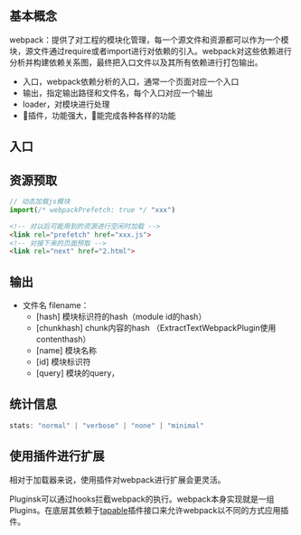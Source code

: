 ## 基本概念

webpack：提供了对工程的模块化管理，每一个源文件和资源都可以作为一个模块，源文件通过require或者import进行对依赖的引入。webpack对这些依赖进行分析并构建依赖关系图，最终把入口文件以及其所有依赖进行打包输出。

- 入口，webpack依赖分析的入口，通常一个页面对应一个入口
- 输出，指定输出路径和文件名，每个入口对应一个输出
- loader，对模块进行处理
- 插件，功能强大，能完成各种各样的功能

## 入口

## 资源预取
```JavaScript
// 动态加载js模块
import(/* webpackPrefetch: true */ "xxx")
```

```html
<!-- 对以后可能用到的资源进行空闲时加载 -->
<link rel="prefetch" href="xxx.js">
<!-- 对接下来的页面预取 -->
<link rel="next" href="2.html">
```

## 输出

- 文件名 filename：
  + [hash] 模块标识符的hash（module id的hash）
  + [chunkhash] chunk内容的hash （ExtractTextWebpackPlugin使用contenthash）
  + [name] 模块名称
  + [id] 模块标识符
  + [query] 模块的query，

## 统计信息

```JavaScript
stats: "normal" | "verbose" | "none" | "minimal"
```


## 使用插件进行扩展

相对于加载器来说，使用插件对webpack进行扩展会更灵活。

Pluginsk可以通过hooks拦截webpack的执行。webpack本身实现就是一组Plugins。在底层其依赖于[tapable](https://www.npmjs.com/package/tapable)插件接口来允许webpack以不同的方式应用插件。


